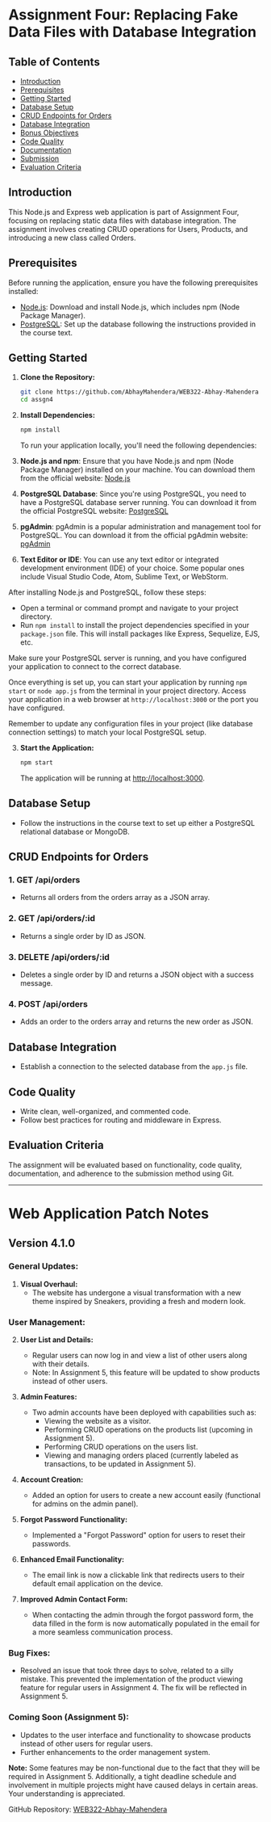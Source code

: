 # Assignment Four: Replacing Fake Data Files with Database Integration

## Table of Contents

- [Introduction](#introduction)
- [Prerequisites](#prerequisites)
- [Getting Started](#getting-started)
- [Database Setup](#database-setup)
- [CRUD Endpoints for Orders](#crud-endpoints-for-orders)
- [Database Integration](#database-integration)
- [Bonus Objectives](#bonus-objectives)
- [Code Quality](#code-quality)
- [Documentation](#documentation)
- [Submission](#submission)
- [Evaluation Criteria](#evaluation-criteria)

## Introduction

This Node.js and Express web application is part of Assignment Four, focusing on replacing static data files with database integration. The assignment involves creating CRUD operations for Users, Products, and introducing a new class called Orders.

## Prerequisites

Before running the application, ensure you have the following prerequisites installed:

- [Node.js](https://nodejs.org/): Download and install Node.js, which includes npm (Node Package Manager).
- [PostgreSQL](https://www.postgresql.org/): Set up the database following the instructions provided in the course text.

## Getting Started

1. **Clone the Repository:**

   ```bash
   git clone https://github.com/AbhayMahendera/WEB322-Abhay-Mahendera
   cd assgn4
   ```

2. **Install Dependencies:**

   ```bash
   npm install
   ```

   To run your application locally, you'll need the following dependencies:

1. **Node.js and npm**: Ensure that you have Node.js and npm (Node Package Manager) installed on your machine. You can download them from the official website: [Node.js](https://nodejs.org/)

2. **PostgreSQL Database**: Since you're using PostgreSQL, you need to have a PostgreSQL database server running. You can download it from the official PostgreSQL website: [PostgreSQL](https://www.postgresql.org/download/)

3. **pgAdmin**: pgAdmin is a popular administration and management tool for PostgreSQL. You can download it from the official pgAdmin website: [pgAdmin](https://www.pgadmin.org/download/)

4. **Text Editor or IDE**: You can use any text editor or integrated development environment (IDE) of your choice. Some popular ones include Visual Studio Code, Atom, Sublime Text, or WebStorm.

After installing Node.js and PostgreSQL, follow these steps:

- Open a terminal or command prompt and navigate to your project directory.
- Run `npm install` to install the project dependencies specified in your `package.json` file. This will install packages like Express, Sequelize, EJS, etc.

Make sure your PostgreSQL server is running, and you have configured your application to connect to the correct database.

Once everything is set up, you can start your application by running `npm start` or `node app.js` from the terminal in your project directory. Access your application in a web browser at `http://localhost:3000` or the port you have configured.

Remember to update any configuration files in your project (like database connection settings) to match your local PostgreSQL setup.

3. **Start the Application:**

   ```bash
   npm start
   ```

   The application will be running at [http://localhost:3000](http://localhost:3000).

## Database Setup

- Follow the instructions in the course text to set up either a PostgreSQL relational database or MongoDB.

## CRUD Endpoints for Orders

### 1. GET /api/orders

- Returns all orders from the orders array as a JSON array.

### 2. GET /api/orders/:id

- Returns a single order by ID as JSON.

### 3. DELETE /api/orders/:id

- Deletes a single order by ID and returns a JSON object with a success message.

### 4. POST /api/orders

- Adds an order to the orders array and returns the new order as JSON.

## Database Integration

- Establish a connection to the selected database from the `app.js` file.


## Code Quality

- Write clean, well-organized, and commented code.
- Follow best practices for routing and middleware in Express.

## Evaluation Criteria

The assignment will be evaluated based on functionality, code quality, documentation, and adherence to the submission method using Git.

---

# Web Application Patch Notes

## Version 4.1.0

### General Updates:

1. **Visual Overhaul:**
   - The website has undergone a visual transformation with a new theme inspired by Sneakers, providing a fresh and modern look.

### User Management:

2. **User List and Details:**
   - Regular users can now log in and view a list of other users along with their details.
   - Note: In Assignment 5, this feature will be updated to show products instead of other users.

3. **Admin Features:**
   - Two admin accounts have been deployed with capabilities such as:
     - Viewing the website as a visitor.
     - Performing CRUD operations on the products list (upcoming in Assignment 5).
     - Performing CRUD operations on the users list.
     - Viewing and managing orders placed (currently labeled as transactions, to be updated in Assignment 5).

4. **Account Creation:**
   - Added an option for users to create a new account easily (functional for admins on the admin panel).

5. **Forgot Password Functionality:**
   - Implemented a "Forgot Password" option for users to reset their passwords.

6. **Enhanced Email Functionality:**
   - The email link is now a clickable link that redirects users to their default email application on the device.

7. **Improved Admin Contact Form:**
   - When contacting the admin through the forgot password form, the data filled in the form is now automatically populated in the email for a more seamless communication process.

### Bug Fixes:

- Resolved an issue that took three days to solve, related to a silly mistake. This prevented the implementation of the product viewing feature for regular users in Assignment 4. The fix will be reflected in Assignment 5.

### Coming Soon (Assignment 5):

- Updates to the user interface and functionality to showcase products instead of other users for regular users.
- Further enhancements to the order management system.

**Note:**
Some features may be non-functional due to the fact that they will be required in Assignment 5. Additionally, a tight deadline schedule and involvement in multiple projects might have caused delays in certain areas. Your understanding is appreciated.

GitHub Repository: [WEB322-Abhay-Mahendera](https://github.com/AbhayMahendera/WEB322-Abhay-Mahendera)